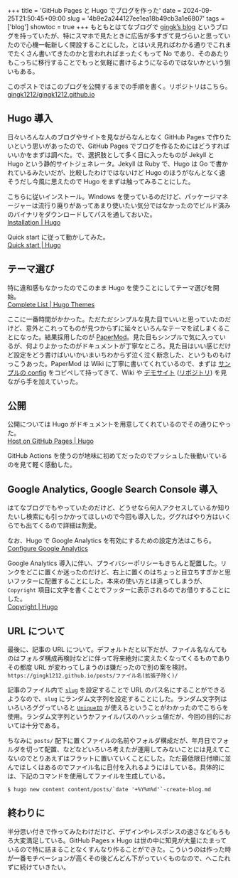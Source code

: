 +++
title = 'GitHub Pages と Hugo でブログを作った'
date = 2024-09-25T21:50:45+09:00
slug = '4b9e2a244127ee1ea18b49cb3a1e6807'
tags = ['blog']
showtoc = true
+++
もともとはてなブログで <a href="https://penguing27.hatenablog.jp/" target="_blank">gingk’s blog</a> というブログを持っていたが、特にスマホで見たときに広告が多すぎて見づらいと思っていたので心機一転新しく開設することにした。とはいえ見ればわかる通りでこれまでたくさん書いてきたのかと言われればまったくもって No であり、そのあたりもこっちに移行することでもっと気軽に書けるようになるのではないかという狙いもある。

このポストではこのブログを公開するまでの手順を書く。リポジトリはこちら。  
<a href="https://github.com/gingk1212/gingk1212.github.io" target="_blank">gingk1212/gingk1212.github.io</a>

## Hugo 導入

日々いろんな人のブログやサイトを見ながらなんとなく GitHub Pages で作りたいという思いがあったので、GitHub Pages でブログを作るためにはどうすればいいかをまずは調べた。で、選択肢として多く目に入ったものが Jekyll と Hugo という静的サイトジェネレータ。Jekyll は Ruby で、Hugo は Go で書かれているみたいだが、比較したわけではないけど Hugo のほうがなんとなく速そうだし今風に思えたので Hugo をまずは触ってみることにした。

こちらに従いインストール。Windows を使っているのだけど、パッケージマネージャーは流行り廃りがあってあまり使いたい気分ではなかったのでビルド済みのバイナリをダウンロードしてパスを通しておいた。  
<a href="https://gohugo.io/categories/installation/" target="_blank">Installation | Hugo</a>

Quick start に従って動かしてみた。  
<a href="https://gohugo.io/getting-started/quick-start/" target="_blank">Quick start | Hugo</a>

## テーマ選び

特に違和感もなかったのでこのまま Hugo を使うことにしてテーマ選びを開始。  
<a href="https://themes.gohugo.io/" target="_blank">Complete List | Hugo Themes</a>

ここに一番時間がかかった。ただただシンプルな見た目でいいと思っていたのだけど、意外とこれってものが見つからずに延々といろんなテーマを試しまくることになった。結果採用したのが <a href="https://github.com/adityatelange/hugo-PaperMod" target="_blank">PaperMod</a>。見た目もシンプルで気に入っているが、何よりよかったのがドキュメントが丁寧なところ。見た目はいい感じだけど設定をどう書けばいいかいまいちわからず泣く泣く断念した、というものもけっこうあった。PaperMod は Wiki に丁寧に書いてくれているので、まずは <a href="https://github.com/adityatelange/hugo-PaperMod/wiki/Installation#sample-configyml" target="_blank">サンプルの config</a> をコピペして持ってきて、Wiki や <a href="https://adityatelange.github.io/hugo-PaperMod/" target="_blank">デモサイト</a> (<a href="https://github.com/adityatelange/hugo-PaperMod/tree/exampleSite" target="_blank">リポジトリ</a>) を見ながら手を加えていった。

## 公開

公開については Hugo がドキュメントを用意してくれているのでその通りにやった。  
<a href="https://gohugo.io/hosting-and-deployment/hosting-on-github/" target="_blank">Host on GitHub Pages | Hugo</a>

GitHub Actions を使うのが地味に初めてだったのでプッシュした後動いているのを見て軽く感動した。

## Google Analytics, Google Search Console 導入

はてなブログでもやっていたのだけど、どうせなら何人アクセスしているか知りたいし検索にも引っかかってほしいので今回も導入した。ググればやり方はいくらでも出てくるので詳細は割愛。

なお、Hugo で Google Analytics を有効にするための設定方法はこちら。  
<a href="https://gohugo.io/templates/embedded/#configure-google-analytics" target="_blank">Configure Google Analytics</a>

Google Analytics 導入に伴い、プライバシーポリシーもきちんと配置した。リンクをどこに置くか迷ったのだけど、右上に置くのはちょっと目立ちすぎかと思いフッターに配置することにした。本来の使い方とは違ってしまうが、`Copyright` 項目に文字を書くことでフッターに表示されるのでお借りすることにした。  
<a href="https://gohugo.io/methods/site/copyright/" target="_blank">Copyright | Hugo</a>

## URL について

最後に、記事の URL について。デフォルトだと以下だが、ファイル名なんてものはフォルダ構成再検討などに伴って将来絶対に変えたくなってくるものでありその都度 URL が変わってしまうのは嫌だったので別の案を検討。  
`https://gingk1212.github.io/posts/ファイル名(拡張子除く)/`

記事のファイル内で <a href="https://gohugo.io/content-management/urls/#slug" target="_blank">`slug`</a> を設定することで URL のパス名にすることができるようなので、`slug` にランダム文字列を設定することにした。ランダム文字列はいろいろググっていると <a href="https://gohugo.io/methods/page/file/#uniqueid" target="_blank">`UniqueID`</a> が使えるということがわかったのでこちらを使用。ランダム文字列というかファイルパスのハッシュ値だが、今回の目的においては十分である。

ちなみに `posts/` 配下に置くファイルの名前やフォルダ構成だが、年月日でフォルダを切って配置、などなどいろいろ考えたが運用してみないことには見えてこないのでとりあえずはフラットに置いていくことにした。ただ最低限日付順に並んでほしくはあるのでファイル名に日付を入れるようにはしている。具体的には、下記のコマンドを使用してファイルを生成している。

```
$ hugo new content content/posts/`date '+%Y%m%d'`-create-blog.md
```

## 終わりに

半分思い付きで作ってみたわけだけど、デザインやレスポンスの速さなどもろもろ大変満足している。GitHub Pages x Hugo は世の中に知見が大量にたまっているので特に詰まることなくすんなり作ることができた。こういうのは作った時が一番モチベーションが高くその後どんどん下がっていくものなので、へこたれずに続けていきたい。




